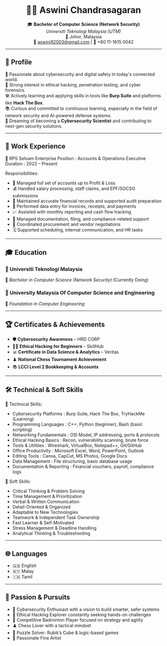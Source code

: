 <h1 align="center">🧑‍💻 Aswini Chandrasagaran</h1>

<p align="center">
  🎓 <strong>Bachelor of Computer Science (Network Security)</strong><br/>
  <em>Universiti Teknologi Malaysia (UTM)</em><br/>
  📍 Johor, Malaysia<br/>
  📧 <a href="mailto:aswini92003@gmail.com">aswini92003@gmail.com</a> | 📱 +60 11-1615 0042
</p>

---

## 🧾 Profile

🔐 Passionate about cybersecurity and digital safety in today's connected world.  
🧠 Strong interest in ethical hacking, penetration testing, and cyber forensics.  
🛠️ Actively learning and applying skills in tools like **Burp Suite** and platforms like **Hack The Box**.  
📚 Curious and committed to continuous learning, especially in the field of network security and AI-powered defense systems.  
🎯 Dreaming of becoming a **Cybersecurity Scientist** and contributing to next-gen security solutions.

---

## 💼 Work Experience

🏢 RPS Selvam Enterprise
Position     : Accounts & Operations Executive
Duration     : 2022 – Present

Responsibilities:
- 🧾 Managed full set of accounts up to Profit & Loss
- 💰 Handled salary processing, staff claims, and EPF/SOCSO submissions
- 📑 Maintained accurate financial records and supported audit preparation
- 🧮 Performed data entry for invoices, receipts, and payments
- 📈 Assisted with monthly reporting and cash flow tracking
- 📂 Managed documentation, filing, and compliance-related support
- 🛒 Coordinated procurement and vendor negotiations
- 🗓️ Supported scheduling, internal communication, and HR tasks  

---

## 🎓 Education

### 🏫 Universiti Teknologi Malaysia  
📘 *Bachelor in Computer Science (Network Security)* (Currently Doing)

### 🏫 University Malaysia Of Computer Science and Engineering  
📗 *Foundation in Computer Engineering*

---

## 🏆 Certificates & Achievements

- 🛡️ **Cybersecurity Awareness** – HRD CORP  
- 🕵️‍♀️ **Ethical Hacking for Beginners** – SkillHub  
- 📊 **Certificate in Data Science & Analytics** – Veritas  
- ♟️ **National Chess Tournament Achievement**  
- 📚 **LCCI Level 2 Bookkeeping & Accounts**

---

## 🛠️ Technical & Soft Skills

🔧 Technical Skills:
- Cybersecurity Platforms     : Burp Suite, Hack The Box, TryHackMe (Learning)
- Programming Languages       : C++, Python (beginner), Bash (basic scripting)
- Networking Fundamentals     : OSI Model, IP addressing, ports & protocols
- Ethical Hacking Basics      : Recon, vulnerability scanning, brute force
- Tools & Utilities           : Wireshark, VirtualBox, Notepad++, Git/GitHub
- Office Productivity         : Microsoft Excel, Word, PowerPoint, Outlook
- Editing Tools               : Canva, CapCut, MS Photos, Google Docs
- Data Management             : File structuring, basic database usage
- Documentation & Reporting   : Financial vouchers, payroll, compliance logs

🤝 Soft Skills:
- Critical Thinking & Problem Solving
- Time Management & Prioritization
- Verbal & Written Communication
- Detail-Oriented & Organized
- Adaptable to New Technologies
- Teamwork & Independent Task Ownership
- Fast Learner & Self-Motivated
- Stress Management & Deadline Handling
- Analytical Thinking & Troubleshooting

---

## 🌐 Languages

- 🇬🇧 English  
- 🇲🇾 Malay  
- 🇮🇳 Tamil

---

## 💖 Passion & Pursuits

- 🔐 Cybersecurity Enthusiast with a vision to build smarter, safer systems  
- 🧠 Ethical Hacking Explorer constantly seeking hands-on challenges  
- 🏸 Competitive Badminton Player focused on strategy and agility  
- ♟️ Chess Lover with a tactical mindset  
- 🧩 Puzzle Solver: Rubik’s Cube & logic-based games  
- 🎨 Passionate Fine Artist 
